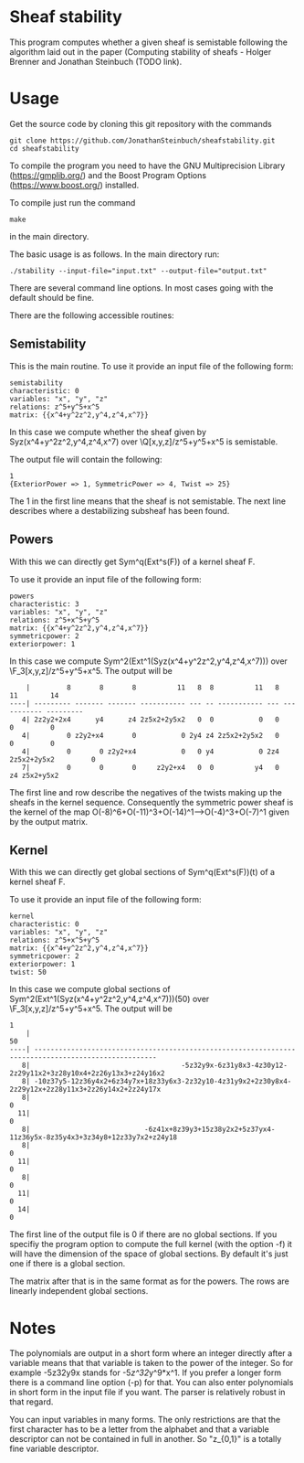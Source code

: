 # Sheaf stability

This program computes whether a given sheaf is semistable following the algorithm laid out in the paper (Computing stability of sheafs - Holger Brenner and Jonathan Steinbuch (TODO link).

# Usage
Get the source code by cloning this git repository with the commands
```
git clone https://github.com/JonathanSteinbuch/sheafstability.git
cd sheafstability
```

To compile the program you need to have the GNU Multiprecision Library (https://gmplib.org/) and the Boost Program Options (https://www.boost.org/) installed.

To compile just run the command 
```
make
```
in the main directory.

The basic usage is as follows. In the main directory run:
```
./stability --input-file="input.txt" --output-file="output.txt" 
```
There are several command line options. In most cases going with the default should be fine.

There are the following accessible routines:
## Semistability
This is the main routine. To use it provide an input file of the following form:
```
semistability
characteristic: 0
variables: "x", "y", "z"
relations: z^5+y^5+x^5
matrix: {{x^4+y^2z^2,y^4,z^4,x^7}}
```
In this case we compute whether the sheaf given by Syz(x^4+y^2z^2,y^4,z^4,x^7) over \Q[x,y,z]/z^5+y^5+x^5 is semistable.

The output file will contain the following:
```
1
{ExteriorPower => 1, SymmetricPower => 4, Twist => 25}
```
The 1 in the first line means that the sheaf is not semistable. The next line describes where a destabilizing subsheaf has been found.

## Powers
With this we can directly get Sym^q(Ext^s(F)) of a kernel sheaf F. 

To use it provide an input file of the following form:
```
powers
characteristic: 3
variables: "x", "y", "z"
relations: z^5+x^5+y^5
matrix: {{x^4+y^2z^2,y^4,z^4,x^7}}
symmetricpower: 2
exteriorpower: 1
```
In this case we compute Sym^2(Ext^1(Syz(x^4+y^2z^2,y^4,z^4,x^7))) over \F_3[x,y,z]/z^5+y^5+x^5. The output will be 
```
    |         8       8       8          11   8  8          11   8          11        14 
----| --------- ------- ------- ----------- --- -- ----------- --- ----------- --------- 
   4| 2z2y2+2x4      y4      z4 2z5x2+2y5x2   0  0           0   0           0         0 
   4|         0 z2y2+x4       0           0 2y4 z4 2z5x2+2y5x2   0           0         0 
   4|         0       0 z2y2+x4           0   0 y4           0 2z4 2z5x2+2y5x2         0 
   7|         0       0       0     z2y2+x4   0  0          y4   0          z4 z5x2+y5x2 
```
The first line and row describe the negatives of the twists making up the sheafs in the kernel sequence. 
Consequently the symmetric power sheaf is the kernel of the map O(-8)^6+O(-11)^3+O(-14)^1-->O(-4)^3+O(-7)^1 given by the output matrix.

## Kernel
With this we can directly get global sections of Sym^q(Ext^s(F))(t) of a kernel sheaf F. 

To use it provide an input file of the following form:
```
kernel
characteristic: 0
variables: "x", "y", "z"
relations: z^5+x^5+y^5
matrix: {{x^4+y^2z^2,y^4,z^4,x^7}}
symmetricpower: 2
exteriorpower: 1
twist: 50
```
In this case we compute global sections of Sym^2(Ext^1(Syz(x^4+y^2z^2,y^4,z^4,x^7)))(50) over \F_3[x,y,z]/z^5+y^5+x^5. The output will be 
```
1
    |                                                                                                   50 
----| ---------------------------------------------------------------------------------------------------- 
   8|                                     -5z32y9x-6z31y8x3-4z30y12-2z29y11x2+3z28y10x4+2z26y13x3+z24y16x2 
   8| -10z37y5-12z36y4x2+6z34y7x+18z33y6x3-2z32y10-4z31y9x2+2z30y8x4-2z29y12x+2z28y11x3+2z26y14x2+2z24y17x 
   8|                                                                                                    0 
  11|                                                                                                    0 
   8|                            -6z41x+8z39y3+15z38y2x2+5z37yx4-11z36y5x-8z35y4x3+3z34y8+12z33y7x2+z24y18 
   8|                                                                                                    0 
  11|                                                                                                    0 
   8|                                                                                                    0 
  11|                                                                                                    0 
  14|                                                                                                    0 
```
The first line of the output file is 0 if there are no global sections. If you specifiy the program option to compute the full kernel (with the option -f) it will have the dimension of the space of global sections. By default it's just one if there is a global section. 

The matrix after that is in the same format as for the powers. The rows are linearly independent global sections.

# Notes
The polynomials are output in a short form where an integer directly after a variable means that that variable is taken to the power of the integer. So for example -5z32y9x stands for -5*z^32*y^9*x^1. If you prefer a longer form there is a command line option (-p) for that.
You can also enter polynomials in short form in the input file if you want. The parser is relatively robust in that regard.

You can input variables in many forms. The only restrictions are that the first character has to be a letter from the alphabet and that a variable descriptor can not be contained in full in another. So "z_{0,1}" is a totally fine variable descriptor.

